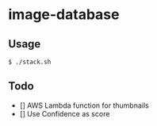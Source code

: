 # image-database

## Usage
```
$ ./stack.sh
```

## Todo
- [] AWS Lambda function for thumbnails
- [] Use Confidence as score
